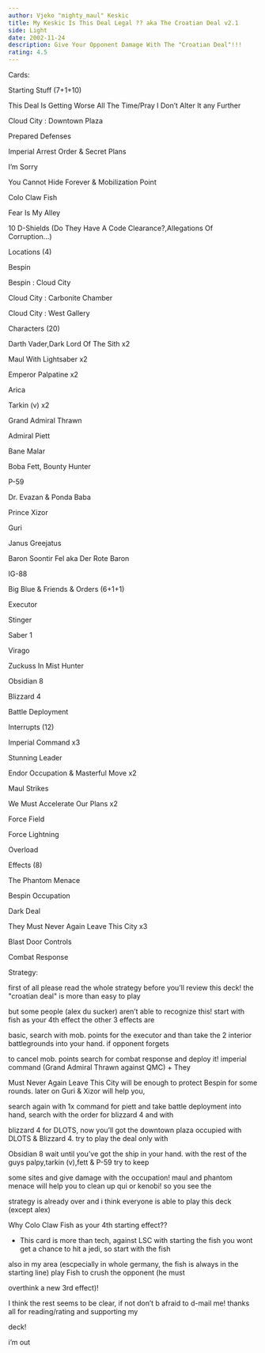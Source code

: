 ```yaml
---
author: Vjeko "mighty_maul" Keskic
title: My Keskic Is This Deal Legal ?? aka The Croatian Deal v2.1
side: Light
date: 2002-11-24
description: Give Your Opponent Damage With The "Croatian Deal"!!!
rating: 4.5
---
```

Cards: 

Starting Stuff (7+1+10)

This Deal Is Getting Worse All The Time/Pray I Don’t Alter It any Further
Cloud City : Downtown Plaza
Prepared Defenses
Imperial Arrest Order & Secret Plans
I’m Sorry
You Cannot Hide Forever & Mobilization Point
Colo Claw Fish
Fear Is My Alley
10 D-Shields (Do They Have A Code Clearance?,Allegations Of Corruption...)



Locations (4)

Bespin
Bespin : Cloud City
Cloud City : Carbonite Chamber
Cloud City : West Gallery

Characters (20)

Darth Vader,Dark Lord Of The Sith x2
Maul With Lightsaber x2
Emperor Palpatine x2
Arica
Tarkin (v) x2
Grand Admiral Thrawn
Admiral Piett
Bane Malar
Boba Fett, Bounty Hunter
P-59
Dr. Evazan & Ponda Baba 
Prince Xizor
Guri
Janus Greejatus
Baron Soontir Fel aka Der Rote Baron
IG-88

Big Blue & Friends & Orders (6+1+1)

Executor
Stinger
Saber 1
Virago
Zuckuss In Mist Hunter
Obsidian 8
Blizzard 4
Battle Deployment

Interrupts (12)

Imperial Command x3
Stunning Leader
Endor Occupation & Masterful Move x2
Maul Strikes 
We Must Accelerate Our Plans x2
Force Field
Force Lightning
Overload

Effects (8)

The Phantom Menace 
Bespin Occupation 
Dark Deal
They Must Never Again Leave This City x3
Blast Door Controls
Combat Response 

Strategy: 

first of all please read the whole strategy before you’ll review this deck! the "croatian deal" is more than easy to play
but some people (alex du sucker) aren’t able to recognize this! start with fish as your 4th effect the other 3 effects are
basic, search with mob. points for the executor and than take the 2 interior battlegrounds into your hand. if opponent forgets
to cancel mob. points search for combat response and deploy it! imperial command (Grand Admiral Thrawn against QMC) + They 
Must Never Again Leave This City will be enough to protect Bespin for some rounds. later on Guri & Xizor will help you, 
search again with 1x command for piett and take battle deployment into hand, search with the order for blizzard 4 and with
blizzard 4 for DLOTS, now you’ll got the downtown plaza occupied with DLOTS & Blizzard 4. try to play the deal only with
Obsidian 8 wait until you’ve got the ship in your hand. with the rest of the guys palpy,tarkin (v),fett & P-59 try to keep
some sites and give damage with the occupation! maul and phantom menace will help you to clean up qui or kenobi! so you see the
strategy is already over and i think everyone is able to play this deck (except alex)

Why Colo Claw Fish as your 4th starting effect??

- This card is more than tech, against LSC with starting the fish you wont get a chance to hit a jedi, so start with the fish
also in my area (escpecially in whole germany, the fish is always in the starting line) play Fish to crush the opponent (he must
overthink a new 3rd effect)!

I think the rest seems to be clear, if not don’t b afraid to d-mail me! thanks all for reading/rating and supporting my 
deck!


i’m out 